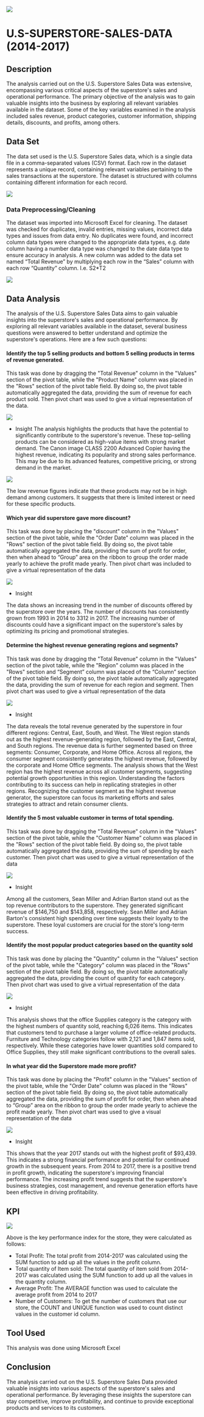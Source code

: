 ![](images1.jpeg)

# U.S-SUPERSTORE-SALES-DATA (2014-2017)

## Description 
The analysis carried out on the U.S. Superstore Sales Data was extensive, encompassing various critical aspects of the superstore's sales and operational performance. The primary objective of the analysis was to gain valuable insights into the business by exploring all relevant variables available in the dataset. Some of the key variables examined in the analysis included sales revenue, product categories, customer information, shipping details, discounts, and profits, among others.

## Data Set 
The data set used is the U.S. Superstore Sales data, which is a single data file in a comma-separated values (CSV) format. Each row in the dataset represents a unique record, containing relevant variables pertaining to the sales transactions at the superstore. The dataset is structured with columns containing different information for each record. 

![](Dataset1.jpg) 

### Data Preprocessing/Cleaning 
The dataset was imported into Microsoft Excel for cleaning. The dataset was checked for duplicates, invalid entries, missing values, incorrect data types and issues from data entry. 
No duplicates were found, and incorrect column data types were changed to the appropriate data types, e.g. date column having a number data type was changed to the date data type to ensure accuracy in analysis. A new column was added to the data set named “Total Revenue” by multiplying each row in the “Sales” column with each row “Quantity” column. I.e. S2*T2

![](cleandata.jpg)

## Data Analysis 

The analysis of the U.S. Superstore Sales Data aims to gain valuable insights into the superstore's sales and operational performance. By exploring all relevant variables available in the dataset, several business questions were answered to better understand and optimize the superstore's operations. Here are a few such questions:

#### Identify the top 5 selling products and bottom 5 selling products in terms of revenue generated.
This task was done by dragging the "Total Revenue" column in the "Values" section of the pivot table, while the "Product Name" column was placed in the "Rows" section of the pivot table field. By doing so, the pivot table automatically aggregated the data, providing the sum of revenue for each product sold. Then pivot chart was used to give a virtual representation of the data.

![](top.jpg)


-	Insight 
The analysis highlights the products that have the potential to significantly contribute to the superstore's revenue. These top-selling products can be considered as high-value items with strong market demand.  The Canon image CLASS 2200 Advanced Copier having the highest revenue, indicating its popularity and strong sales performance. This may be due to its advanced features, competitive pricing, or strong demand in the market.

![](bottom.jpg)

The low revenue figures indicate that these products may not be in high demand among customers. It suggests that there is limited interest or need for these specific products.


#### Which year did superstore gave more discount?
This task was done by placing the "discount" column in the "Values" section of the pivot table, while the "Order Date" column was placed in the "Rows" section of the pivot table field. By doing so, the pivot table automatically aggregated the data, providing the sum of profit for order, then when ahead to “Group” area on the ribbon to group the order made yearly to achieve the profit made yearly. Then pivot chart was included to give a virtual representation of the data

![](discount.jpg)

- Insight 

The data shows an increasing trend in the number of discounts offered by the superstore over the years. The number of discounts has consistently grown from 1993 in 2014 to 3312 in 2017. The increasing number of discounts could have a significant impact on the superstore's sales by optimizing its pricing and promotional strategies.


#### Determine the highest revenue generating regions and segments?

This task was done by dragging the "Total Revenue" column in the "Values" section of the pivot table, while the "Region" column was placed in the "Rows" section and “Segment” column was placed of the “Column” section of the pivot table field. By doing so, the pivot table automatically aggregated the data, providing the sum of revenue for each region and segment. Then pivot chart was used to give a virtual representation of the data

![](region.jpg)

-	Insight 

The data reveals the total revenue generated by the superstore in four different regions: Central, East, South, and West. The West region stands out as the highest revenue-generating region, followed by the East, Central, and South regions. The revenue data is further segmented based on three segments: Consumer, Corporate, and Home Office. Across all regions, the consumer segment consistently generates the highest revenue, followed by the corporate and Home Office segments.
The analysis shows that the West region has the highest revenue across all customer segments, suggesting potential growth opportunities in this region. Understanding the factors contributing to its success can help in replicating strategies in other regions. Recognizing the customer segment as the highest revenue generator, the superstore can focus its marketing efforts and sales strategies to attract and retain consumer clients.

#### Identify the 5 most valuable customer in terms of total spending.

This task was done by dragging the "Total Revenue" column in the "Values" section of the pivot table, while the "Customer Name” column was placed in the "Rows" section of the pivot table field. By doing so, the pivot table automatically aggregated the data, providing the sum of spending by each customer. Then pivot chart was used to give a virtual representation of the data

![](5most.jpg)

-	Insight

Among all the customers, Sean Miller and Adrian Barton stand out as the top revenue contributors to the superstore. They generated significant revenue of $146,750 and $143,858, respectively. Sean Miller and Adrian Barton's consistent high spending over time suggests their loyalty to the superstore. These loyal customers are crucial for the store's long-term success.


#### Identify the most popular product categories based on the quantity sold

This task was done by placing the "Quantity" column in the "Values" section of the pivot table, while the "Category" column was placed in the "Rows" section of the pivot table field. By doing so, the pivot table automatically aggregated the data, providing the count of quantity for each category. Then pivot chart was used to give a virtual representation of the data

![](category.jpg)

- Insight 

This analysis shows that the office Supplies category is the category with the highest numbers of quantity sold, reaching 6,026 items. This indicates that customers tend to purchase a larger volume of office-related products. Furniture and Technology categories follow with 2,121 and 1,847 items sold, respectively. While these categories have lower quantities sold compared to Office Supplies, they still make significant contributions to the overall sales.

#### In what year did the Superstore made more profit?
This task was done by placing the "Profit" column in the "Values" section of the pivot table, while the "Order Date" column was placed in the "Rows" section of the pivot table field. By doing so, the pivot table automatically aggregated the data, providing the sum of profit for order, then when ahead to “Group” area on the ribbon to group the order made yearly to achieve the profit made yearly. Then pivot chart was used to give a visual representation of the data

![](profit.jpg)

-	Insight 

This shows that the year 2017 stands out with the highest profit of $93,439. This indicates a strong financial performance and potential for continued growth in the subsequent years. From 2014 to 2017, there is a positive trend in profit growth, indicating the superstore's improving financial performance.  The increasing profit trend suggests that the superstore's business strategies, cost management, and revenue generation efforts have been effective in driving profitability.

## KPI

![](kp1.jpg)

Above is the key performance index for the store, they were calculated as follows:

- Total Profit: The total profit from 2014-2017 was calculated using the SUM function to add up all the values in the profit column.
- Total quantity of Item sold: The total quantity of item sold from 2014-2017 was calculated using the SUM function to add up all the values in the quantity column.
 - Average Profit: The AVERAGE function was used to calculate the average profit from 2014 to 2017
- Number of Customers: To get the number of customers that use our store, the COUNT and UNIQUE function was used to count distinct values in the customer id column.



## Tool Used
This analysis was done using Microsoft Excel

## Conclusion
The analysis carried out on the U.S. Superstore Sales Data provided valuable insights into various aspects of the superstore's sales and operational performance. By leveraging these insights the superstore can stay competitive, improve profitability, and continue to provide exceptional products and services to its customers.

